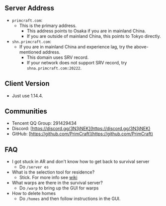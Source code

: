 ## Server Address
- `primcraft.com`:
    - This is the primary address. 
        - This address points to Osaka if you are in mainland China.
        - If you are outside of mainland China, this points to Tokyo directly.
- `shn.primcraft.com`:
    - If you are in mainland China and experience lag, try the above-mentioned address.
        - This domain uses SRV record.
        - If your network does not support SRV record, try `shna.primcraft.com:20222`.

## Client Version
- Just use 1.14.4.

## Communities
- Tencent QQ Group: 291429434
- Discord: [https://discord.gg/3N3jNEK](https://discord.gg/3N3jNEK)
- GitHub: [https://github.com/PrimCraft](https://github.com/PrimCraft)

## FAQ
- I got stuck in AR and don't know how to get back to survival server
    - Do `/server es`
- What is the selection tool for residence?
    - Stick. For more info see [wiki](https://wiki.primcraft.com/zh/residence)
- What warps are there in the survival server?
    - Do `/warp` to bring up the GUI for warps
- How to delete homes
    - Do `/homes` and then follow instructions in the GUI.
